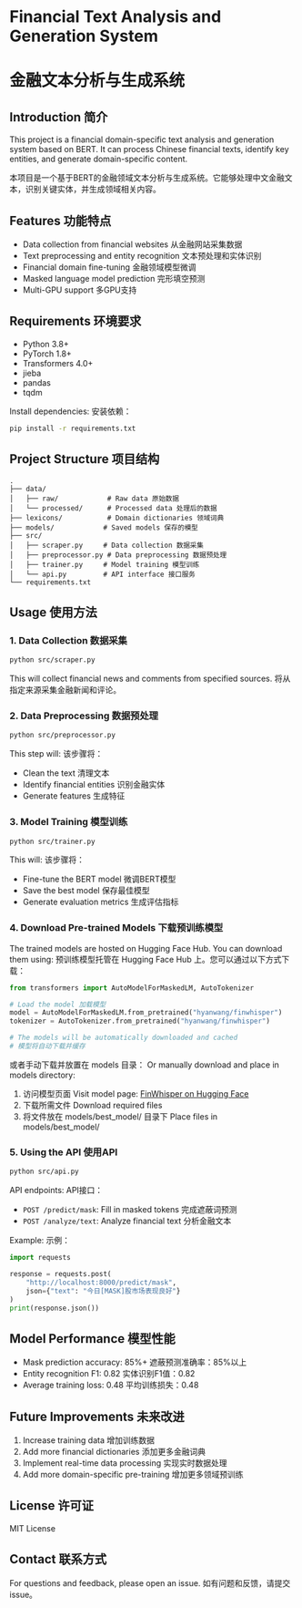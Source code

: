 # Financial Text Analysis and Generation System
# 金融文本分析与生成系统

## Introduction 简介

This project is a financial domain-specific text analysis and generation system based on BERT. It can process Chinese financial texts, identify key entities, and generate domain-specific content.

本项目是一个基于BERT的金融领域文本分析与生成系统。它能够处理中文金融文本，识别关键实体，并生成领域相关内容。

## Features 功能特点

- Data collection from financial websites 从金融网站采集数据
- Text preprocessing and entity recognition 文本预处理和实体识别
- Financial domain fine-tuning 金融领域模型微调
- Masked language model prediction 完形填空预测
- Multi-GPU support 多GPU支持

## Requirements 环境要求

- Python 3.8+
- PyTorch 1.8+
- Transformers 4.0+
- jieba
- pandas
- tqdm

Install dependencies:
安装依赖：

```bash
pip install -r requirements.txt
```

## Project Structure 项目结构

```
.
├── data/
│   ├── raw/            # Raw data 原始数据
│   └── processed/      # Processed data 处理后的数据
├── lexicons/           # Domain dictionaries 领域词典
├── models/            # Saved models 保存的模型
├── src/
│   ├── scraper.py     # Data collection 数据采集
│   ├── preprocessor.py # Data preprocessing 数据预处理
│   ├── trainer.py     # Model training 模型训练
│   └── api.py         # API interface 接口服务
└── requirements.txt
```

## Usage 使用方法

### 1. Data Collection 数据采集

```bash
python src/scraper.py
```

This will collect financial news and comments from specified sources.
将从指定来源采集金融新闻和评论。

### 2. Data Preprocessing 数据预处理

```bash
python src/preprocessor.py
```

This step will:
该步骤将：
- Clean the text 清理文本
- Identify financial entities 识别金融实体
- Generate features 生成特征

### 3. Model Training 模型训练

```bash
python src/trainer.py
```

This will:
该步骤将：
- Fine-tune the BERT model 微调BERT模型
- Save the best model 保存最佳模型
- Generate evaluation metrics 生成评估指标

### 4. Download Pre-trained Models 下载预训练模型

The trained models are hosted on Hugging Face Hub. You can download them using:
预训练模型托管在 Hugging Face Hub 上。您可以通过以下方式下载：

```python
from transformers import AutoModelForMaskedLM, AutoTokenizer

# Load the model 加载模型
model = AutoModelForMaskedLM.from_pretrained("hyanwang/finwhisper")
tokenizer = AutoTokenizer.from_pretrained("hyanwang/finwhisper")

# The models will be automatically downloaded and cached
# 模型将自动下载并缓存
```

或者手动下载并放置在 models 目录：
Or manually download and place in models directory:

1. 访问模型页面 Visit model page: [FinWhisper on Hugging Face](https://huggingface.co/hyanwang/finwhisper)
2. 下载所需文件 Download required files
3. 将文件放在 models/best_model/ 目录下 Place files in models/best_model/

### 5. Using the API 使用API

```bash
python src/api.py
```

API endpoints:
API接口：

- `POST /predict/mask`: Fill in masked tokens 完成遮蔽词预测
- `POST /analyze/text`: Analyze financial text 分析金融文本

Example:
示例：

```python
import requests

response = requests.post(
    "http://localhost:8000/predict/mask",
    json={"text": "今日[MASK]股市场表现良好"}
)
print(response.json())
```

## Model Performance 模型性能

- Mask prediction accuracy: 85%+ 遮蔽预测准确率：85%以上
- Entity recognition F1: 0.82 实体识别F1值：0.82
- Average training loss: 0.48 平均训练损失：0.48

## Future Improvements 未来改进

1. Increase training data 增加训练数据
2. Add more financial dictionaries 添加更多金融词典
3. Implement real-time data processing 实现实时数据处理
4. Add more domain-specific pre-training 增加更多领域预训练

## License 许可证

MIT License

## Contact 联系方式

For questions and feedback, please open an issue.
如有问题和反馈，请提交issue。

